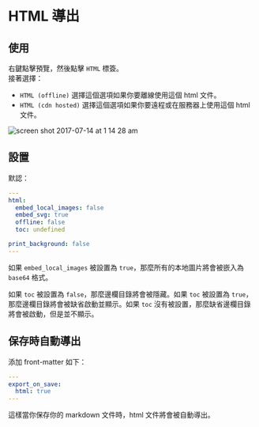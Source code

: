 # HTML 導出

## 使用

右鍵點擊預覽，然後點擊 `HTML` 標簽。  
接著選擇：

- `HTML (offline)`
  選擇這個選項如果你要離線使用這個 html 文件。
- `HTML (cdn hosted)`
  選擇這個選項如果你要遠程或在服務器上使用這個 html 文件。

![screen shot 2017-07-14 at 1 14 28 am](https://user-images.githubusercontent.com/1908863/28200455-d5a12d60-6831-11e7-8572-91d3845ce8cf.png)

## 設置

默認：

```yaml
---
html:
  embed_local_images: false
  embed_svg: true
  offline: false
  toc: undefined

print_background: false
---

```

如果 `embed_local_images` 被設置為 `true`，那麼所有的本地圖片將會被嵌入為 `base64` 格式。

如果 `toc` 被設置為 `false`，那麼邊欄目錄將會被隱藏。如果 `toc` 被設置為 `true`，那麼邊欄目錄將會被缺省啟動並顯示。如果 `toc` 沒有被設置，那麼缺省邊欄目錄將會被啟動，但是並不顯示。

## 保存時自動導出

添加 front-matter 如下：

```yaml
---
export_on_save:
  html: true
---

```

這樣當你保存你的 markdown 文件時，html 文件將會被自動導出。
